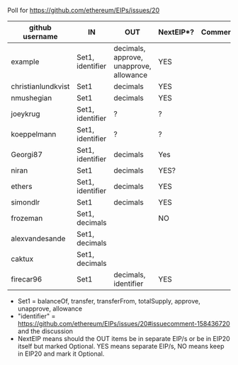 <!-- TITLE: Outdated: Poll for token proposal EIP 20 -->

Poll for https://github.com/ethereum/EIPs/issues/20

github username | IN       | OUT      | NextEIP*? | Comments
----------------|----------------|---------------|-----------------------------------|---------
example           |  Set1, identifier | decimals, approve, unapprove, allowance | YES |
christianlundkvist|  Set1             | decimals                                | YES |
nmushegian        |  Set1             | decimals                                | YES |
joeykrug          |  Set1, identifier | ?                                       | ?   |
koeppelmann       |  Set1, identifier | ?                                       | ?   |
Georgi87          |  Set1, identifier | decimals                                | Yes |
niran             |  Set1             | decimals                                | YES?|
ethers            |  Set1, identifier | decimals                                | YES |
simondlr          |  Set1             | decimals                                | YES |
frozeman          |  Set1, decimals   |                                         | NO  |
alexvandesande    |  Set1, decimals   |                                         |     |
caktux            |  Set1, decimals   |                                         |     |
firecar96         |  Set1             | decimals, identifier                    | YES |


* Set1 = balanceOf, transfer, transferFrom, totalSupply, approve, unapprove, allowance
* "identifier" = https://github.com/ethereum/EIPs/issues/20#issuecomment-158436720 and the discussion
* NextEIP means should the OUT items be in separate EIP/s or be in EIP20 itself but marked Optional.  YES means separate EIP/s, NO means keep in EIP20 and mark it Optional.
